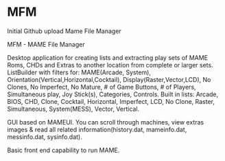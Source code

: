# MFM
Initial Github upload Mame File Manager

MFM - MAME File Manager

Desktop application for creating lists and extracting play sets of MAME Roms, CHDs and Extras to another location from complete or larger sets.
ListBuilder with filters for: MAME(Arcade, System), Orientation(Vertical,Horizontal,Cocktail), Display(Raster,Vector,LCD), No Clones, No Imperfect, No Mature, # of Game Buttons, # of Players, Simultaneous play, Joy Stick(s), Categories, Controls.
Built in lists: Arcade, BIOS, CHD, Clone, Cocktail, Horizontal, Imperfect, LCD, No Clone, Raster, Simultaneous, System(MESS), Vector, Vertical.

GUI based on MAMEUI. You can scroll through machines, view extras images & read all related information(history.dat, mameinfo.dat, messinfo.dat, sysinfo.dat).

Basic front end capability to run MAME.
